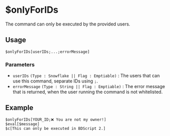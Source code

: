 # $onlyForIDs
The command can only be executed by the provided users.

## Usage
```
$onlyForIDs[userIDs;...;errorMessage]
```

### Parameters 
- `userIDs` `(Type : Snowflake || Flag : Emptiable)` : The users that can use this command, separate IDs using `;`.
- `errorMessage` `(Type : String || Flag : Emptiable)` : The error message that is returned, when the user running the command is not whitelisted.

## Example
```
$onlyForIDs[YOUR_ID;❌ You are not my owner!]
$eval[$message]
$c[This can only be executed in BDScript 2.]
```
